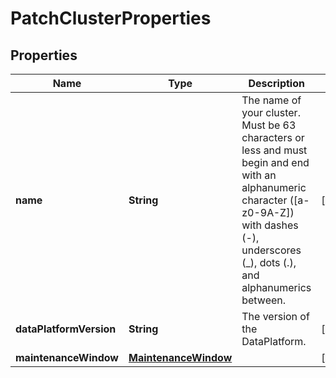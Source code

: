 

# PatchClusterProperties

## Properties

| Name | Type | Description | Notes |
| ------------ | ------------- | ------------- | ------------- |
| **name** | **String** | The name of your cluster. Must be 63 characters or less and must begin and end with an alphanumeric character ([a-z0-9A-Z]) with dashes (-), underscores (_), dots (.), and alphanumerics between.  |  [optional] |
| **dataPlatformVersion** | **String** | The version of the DataPlatform.  |  [optional] |
| **maintenanceWindow** | [**MaintenanceWindow**](MaintenanceWindow.md) |  |  [optional] |


